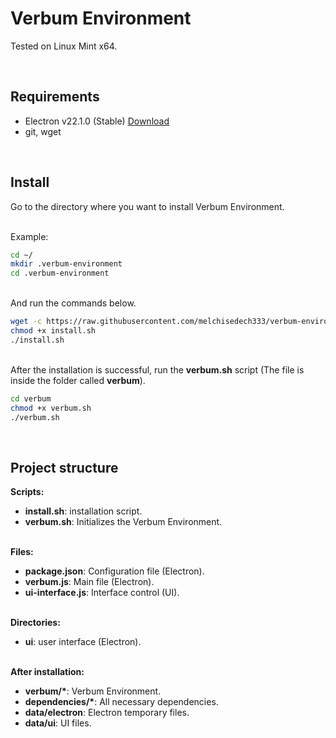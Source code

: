 
# Verbum Environment

Tested on Linux Mint x64.

<br>

## <b>Requirements</b>

- Electron v22.1.0 (Stable) [Download](https://github.com/electron/electron/releases/tag/v22.1.0)
- git, wget

<br>

## <b>Install</b>

Go to the directory where you want to install Verbum Environment.

<br>
Example:

```bash
cd ~/
mkdir .verbum-environment
cd .verbum-environment
```

<br>
And run the commands below.

```bash
wget -c https://raw.githubusercontent.com/melchisedech333/verbum-environment/main/install.sh
chmod +x install.sh
./install.sh
```

<br>
After the installation is successful, run the <b>verbum.sh</b> script (The file is inside the folder called <b>verbum</b>).

```bash
cd verbum
chmod +x verbum.sh
./verbum.sh
```

<br>

## <b>Project structure</b>

<b>Scripts:</b>

- <b>install.sh</b>: installation script.
- <b>verbum.sh</b>: Initializes the Verbum Environment.

<br>
<b>Files:</b>

- <b>package.json</b>: Configuration file (Electron).
- <b>verbum.js</b>: Main file (Electron).
- <b>ui-interface.js</b>: Interface control (UI).

<br>
<b>Directories:</b>

- <b>ui</b>: user interface (Electron).

<br>
<b>After installation:</b>

- <b>verbum/*</b>: Verbum Environment.
- <b>dependencies/*</b>: All necessary dependencies.
- <b>data/electron</b>: Electron temporary files.
- <b>data/ui</b>: UI files.


